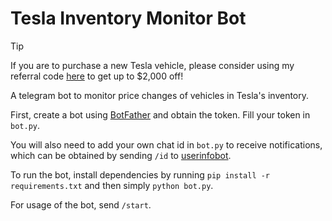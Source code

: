 # Tesla Inventory Monitor Bot

> [!TIP]
> If you are to purchase a new Tesla vehicle, please consider using my referral code [here](https://ts.la/yesheng394959) to get up to $2,000 off!

A telegram bot to monitor price changes of vehicles in Tesla's inventory.

First, create a bot using [BotFather](https://t.me/BotFather) and obtain the token. Fill your token in `bot.py`.

You will also need to add your own chat id in `bot.py` to receive notifications, which can be obtained by sending `/id` to [userinfobot](https://t.me/userinfobot).

To run the bot, install dependencies by running `pip install -r requirements.txt` and then simply `python bot.py`.

For usage of the bot, send `/start`.
